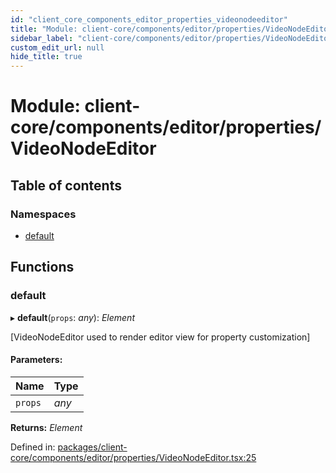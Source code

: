 ```yaml
---
id: "client_core_components_editor_properties_videonodeeditor"
title: "Module: client-core/components/editor/properties/VideoNodeEditor"
sidebar_label: "client-core/components/editor/properties/VideoNodeEditor"
custom_edit_url: null
hide_title: true
---
```


# Module: client-core/components/editor/properties/VideoNodeEditor

## Table of contents

### Namespaces

- [default](client_core_components_editor_properties_videonodeeditor.default.md)

## Functions

### default

▸ **default**(`props`: *any*): *Element*

[VideoNodeEditor used to render editor view for property customization]

#### Parameters:

Name | Type |
:------ | :------ |
`props` | *any* |

**Returns:** *Element*

Defined in: [packages/client-core/components/editor/properties/VideoNodeEditor.tsx:25](https://github.com/xr3ngine/xr3ngine/blob/5c3dcaef1/packages/client-core/components/editor/properties/VideoNodeEditor.tsx#L25)
